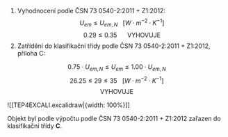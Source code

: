 1. Vyhodnocení podle ČSN 73 0540-2:2011 + Z1:2012:
$$U_{em}\le U_{em,N}\ \ \ [W\cdot m^{-2}\cdot K^{-1}]$$
$$0.29\le0.35\ \ \ \ \ \  \text{VYHOVUJE}$$
2. Zatřídění do klasifikační třídy podle ČSN 73 0540-2:2011 + Z1:2012, příloha C:

$$0.75\cdot U_{em,N}\le U_{em}\le 1.00\cdot U_{em,N}$$
$$26.25\le 29 \le 35\ \ \ [W\cdot m^{-2}\cdot K^{-1}]$$
$$\text{VYHOVUJE}$$

![[TEP4EXCALI.excalidraw|{width: 100%}]]

Objekt byl podle výpočtu podle ČSN 73 0540-2:2011 + Z1:2012 zařazen do klasifikační třídy **C**.